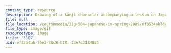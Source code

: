 ```yaml
---
content_type: resource
description: Drawing of a kanji character accompanying a lesson on Japanese.
file: null
file_location: /coursemedia/21g-504-japanese-iv-spring-2009/ef3534ab76e338c8b18f23e7d3184856_3107.gif
file_type: image/gif
resourcetype: Image
title: '3107'
uid: ef3534ab-76e3-38c8-b18f-23e7d3184856
---
```

